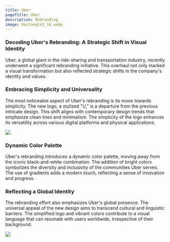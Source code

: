 ```yaml
---
title: Uber
pageTitle: Uber
description: Rebranding
image: Rectangle2_16.webp
---
```


### Decoding Uber's Rebranding: A Strategic Shift in Visual Identity

Uber, a global giant in the ride-sharing and transportation industry, recently underwent a significant rebranding initiative. This overhaul not only marked a visual transformation but also reflected strategic shifts in the company's identity and values.

### Embracing Simplicity and Universality

The most noticeable aspect of Uber's rebranding is its move towards simplicity. The new logo, a stylized "U," is a departure from the previous intricate design. This shift aligns with contemporary design trends that emphasize clean lines and minimalism. The simplicity of the logo enhances its versatility across various digital platforms and physical applications.

![](/assets/images/Rectangle3_4.webp)

### Dynamic Color Palette

Uber's rebranding introduces a dynamic color palette, moving away from the iconic black-and-white combination. The addition of bright colors symbolizes the diversity and inclusivity of the communities Uber serves. The use of gradients adds a modern touch, reflecting a sense of innovation and progress.

### Reflecting a Global Identity

The rebranding effort also emphasizes Uber's global presence. The universal appeal of the new design aims to transcend cultural and linguistic barriers. The simplified logo and vibrant colors contribute to a visual language that can resonate with users worldwide, irrespective of their background.

![](/assets/images/Rectangle4_2.webp)
